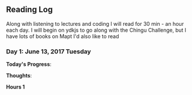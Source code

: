 ## Reading Log
Along with listening to lectures and coding I will read for 30 min - an hour each day.
I will begin on ydkjs to go along with the Chingu Challenge, but I have lots of books on Mapt I'd also like to read

### Day 1: June 13, 2017 Tuesday 

**Today's Progress**: 

**Thoughts**: 

**Hours 1**
